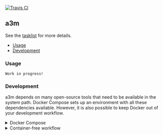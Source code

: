 [![Travis CI](https://travis-ci.org/sevein/a3m.svg?branch=main)](https://travis-ci.org/sevein/a3m)

## a3m

See the [tasklist](https://www.notion.so/a3m-acfaae80a800407b80317b7efd3b76bf) for more details.

- [Usage](#usage)
- [Development](#development)

### Usage

    Work in progress!

### Development

a3m depends on many open-source tools that need to be available in the system path. Docker Compose sets up an environment with all these dependencies available. However, it is also possible to keep Docker out of your development workflow.

<details>
<summary>Docker Compose</summary>

If you're confortable using our Makefile try:

    make create-volumes build bootstrap restart

Otherwise...

    # Build service
    env COMPOSE_DOCKER_CLI_BUILD=1 DOCKER_BUILDKIT=1 docker-compose build

    # Create database
    docker-compose run --rm --no-deps --entrypoint /a3m/manage.py a3m migrate --noinput

    # Bring the service up
    docker-compose up -d a3m

    # Submit a transfer
    docker-compose run --rm --entrypoint sh a3m -c "python -m a3m.server.rpc.client a3m:7000"

    # Check out the AIP
    sudo find ~/.a3m/a3m-pipeline-data/currentlyProcessing/ -name "*.7z";

</details>

<details>
<summary>Container-free workflow</summary>

There are a couple limitations that we will address in the future:

- You need to create `/var/archivematica` and have write access, and
- Preservation tasks need to be locally available for a fully working experience, and

Check out the repo and create the virtual environment from inside:

    python -m venv .venv

Enable the environment:

    source .venv/bin/activate

Install the dependencies:

    pip install -r requirements-dev.txt

Run the tests:

    pytest -p no:warnings

Let's run a3m. We need to create the shared directory:

    sudo mkdir -p /var/archivematica/sharedDirectory
    sudo chown -R $(id -u):$(id -g) /var/archivematica

Populate the database (we're using SQLite):

    ./manage.py migrate

Run a3m server:

    env A3M_RPC_BIND_ADDRESS=127.0.0.1:7000 python -m a3m

Start a new transfer:

    $ python -m a3m.server.rpc.client 127.0.0.1:7000
    Transfer created: afe8898c-a194-42ce-84de-4021f2795fb2
    Done!

</details>
